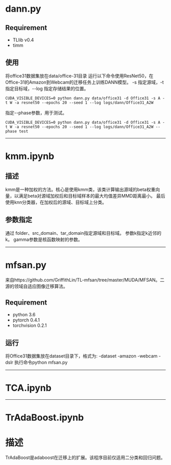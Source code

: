 # dann.py
## Requirement
- TLlib v0.4
- timm
## 使用
将office31数据集放在data/office-31目录
运行以下命令使用ResNet50，在Office-31的Amazon到Webcam的迁移任务上训练DANN模型。
-s 指定源域，-t 指定目标域，--log 指定存储结果的位置。 

```
CUDA_VISIBLE_DEVICES=0 python dann.py data/office31 -d Office31 -s A -t W -a resnet50 --epochs 20 --seed 1 --log logs/dann/Office31_A2W
```
指定--phase参数，用于测试。
```
CUDA_VISIBLE_DEVICES=0 python dann.py data/office31 -d Office31 -s A -t W -a resnet50 --epochs 20 --seed 1 --log logs/dann/Office31_A2W --phase test
```


---

# kmm.ipynb
## 描述
kmm是一种加权的方法。核心是使用kmm类，该类计算输出源域的beta权重向量，以满足beta对源域加权后和目标域样本的最大均值差异MMD距离最小。
最后使用knn分类器，在加权后的源域、目标域上分类。

##  参数指定
通过 folder、src_domain、tar_domain指定源域和目标域。
参数k指定k近邻的k。
gamma参数是核函数映射的参数。

---
# mfsan.py
来自https://github.com/GriffithLin/TL-mfsan/tree/master/MUDA/MFSAN。二源的领域自适应图像迁移算法。
## Requirement
-   python 3.6
-   pytorch 0.4.1
-   torchvision 0.2.1
## 运行
将Office31数据集放在dataset目录下，格式为:
-dataset
    -amazon
    -webcam
    -dslr
执行命令python mfsan.py

---

# TCA.ipynb



---

# TrAdaBoost.ipynb
# 描述
TrAdaBoost是adaboost在迁移上的扩展。该程序目前仅适用二分类和回归问题。